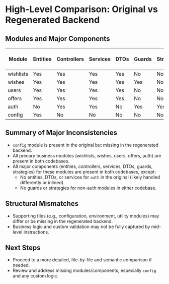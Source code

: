 # High-Level Comparison: Original vs Regenerated Backend

## Modules and Major Components

| Module      | Entities | Controllers | Services | DTOs | Guards | Strategies | Present in Original | Present in Regen |
|-------------|----------|-------------|----------|------|--------|------------|---------------------|------------------|
| wishlists   | Yes      | Yes         | Yes      | Yes  | No     | No         | Yes                 | Yes              |
| wishes      | Yes      | Yes         | Yes      | Yes  | Yes    | No         | Yes                 | Yes              |
| users       | Yes      | Yes         | Yes      | Yes  | No     | No         | Yes                 | Yes              |
| offers      | Yes      | Yes         | Yes      | Yes  | No     | No         | Yes                 | Yes              |
| auth        | No       | Yes         | Yes      | No   | Yes    | Yes        | Yes                 | Yes              |
| config      | Yes      | No          | No       | No   | No     | No         | Yes                 | No               |

## Summary of Major Inconsistencies

- `config` module is present in the original but missing in the regenerated backend.
- All primary business modules (wishlists, wishes, users, offers, auth) are present in both codebases.
- All major components (entities, controllers, services, DTOs, guards, strategies) for these modules are present in both codebases, except:
  - No entities, DTOs, or services for `auth` in the original (likely handled differently or inlined).
  - No guards or strategies for non-auth modules in either codebase.

## Structural Mismatches

- Supporting files (e.g., configuration, environment, utility modules) may differ or be missing in the regenerated backend.
- Business logic and custom validation may not be fully captured by mid-level instructions.

## Next Steps
- Proceed to a more detailed, file-by-file and semantic comparison if needed.
- Review and address missing modules/components, especially `config` and any custom logic. 